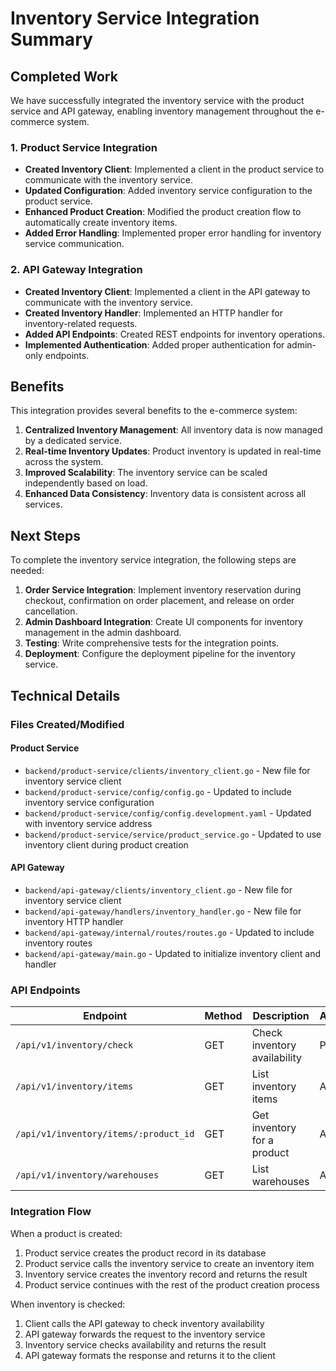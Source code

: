 # Inventory Service Integration Summary

## Completed Work

We have successfully integrated the inventory service with the product service and API gateway, enabling inventory management throughout the e-commerce system.

### 1. Product Service Integration

- **Created Inventory Client**: Implemented a client in the product service to communicate with the inventory service.
- **Updated Configuration**: Added inventory service configuration to the product service.
- **Enhanced Product Creation**: Modified the product creation flow to automatically create inventory items.
- **Added Error Handling**: Implemented proper error handling for inventory service communication.

### 2. API Gateway Integration

- **Created Inventory Client**: Implemented a client in the API gateway to communicate with the inventory service.
- **Created Inventory Handler**: Implemented an HTTP handler for inventory-related requests.
- **Added API Endpoints**: Created REST endpoints for inventory operations.
- **Implemented Authentication**: Added proper authentication for admin-only endpoints.

## Benefits

This integration provides several benefits to the e-commerce system:

1. **Centralized Inventory Management**: All inventory data is now managed by a dedicated service.
2. **Real-time Inventory Updates**: Product inventory is updated in real-time across the system.
3. **Improved Scalability**: The inventory service can be scaled independently based on load.
4. **Enhanced Data Consistency**: Inventory data is consistent across all services.

## Next Steps

To complete the inventory service integration, the following steps are needed:

1. **Order Service Integration**: Implement inventory reservation during checkout, confirmation on order placement, and release on order cancellation.
2. **Admin Dashboard Integration**: Create UI components for inventory management in the admin dashboard.
3. **Testing**: Write comprehensive tests for the integration points.
4. **Deployment**: Configure the deployment pipeline for the inventory service.

## Technical Details

### Files Created/Modified

#### Product Service
- `backend/product-service/clients/inventory_client.go` - New file for inventory service client
- `backend/product-service/config/config.go` - Updated to include inventory service configuration
- `backend/product-service/config/config.development.yaml` - Updated with inventory service address
- `backend/product-service/service/product_service.go` - Updated to use inventory client during product creation

#### API Gateway
- `backend/api-gateway/clients/inventory_client.go` - New file for inventory service client
- `backend/api-gateway/handlers/inventory_handler.go` - New file for inventory HTTP handler
- `backend/api-gateway/internal/routes/routes.go` - Updated to include inventory routes
- `backend/api-gateway/main.go` - Updated to initialize inventory client and handler

### API Endpoints

| Endpoint | Method | Description | Access |
|----------|--------|-------------|--------|
| `/api/v1/inventory/check` | GET | Check inventory availability | Public |
| `/api/v1/inventory/items` | GET | List inventory items | Admin |
| `/api/v1/inventory/items/:product_id` | GET | Get inventory for a product | Admin |
| `/api/v1/inventory/warehouses` | GET | List warehouses | Admin |

### Integration Flow

When a product is created:
1. Product service creates the product record in its database
2. Product service calls the inventory service to create an inventory item
3. Inventory service creates the inventory record and returns the result
4. Product service continues with the rest of the product creation process

When inventory is checked:
1. Client calls the API gateway to check inventory availability
2. API gateway forwards the request to the inventory service
3. Inventory service checks availability and returns the result
4. API gateway formats the response and returns it to the client
